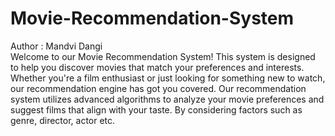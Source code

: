 # Movie-Recommendation-System
Author : Mandvi Dangi <br>
Welcome to our Movie Recommendation System! This system is designed to help you discover movies that match your preferences and interests. Whether you're a film enthusiast or just looking for something new to watch, our recommendation engine has got you covered.
Our recommendation system utilizes advanced algorithms to analyze your movie preferences and suggest films that align with your taste. By considering factors such as genre, director, actor etc.
